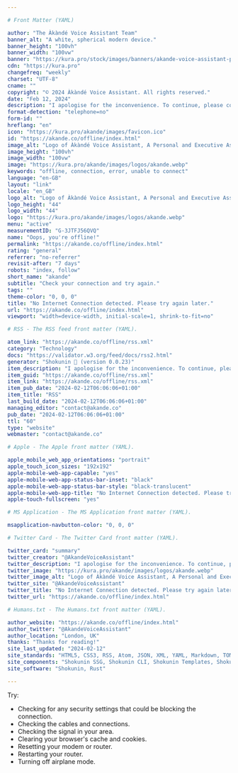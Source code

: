 ```yaml
---

# Front Matter (YAML)

author: "The Àkàndé Voice Assistant Team"
banner_alt: "A white, spherical modern device."
banner_height: "100vh"
banner_width: "100vw"
banner: "https://kura.pro/stock/images/banners/akande-voice-assistant-pure.webp"
cdn: "https://kura.pro"
changefreq: "weekly"
charset: "UTF-8"
cname: ""
copyright: "© 2024 Àkàndé Voice Assistant. All rights reserved."
date: "Feb 12, 2024"
description: "I apologise for the inconvenience. To continue, please connect to a Wi-Fi network or enable cellular data"
format-detection: "telephone=no"
form-id: ""
hreflang: "en"
icon: "https://kura.pro/akande/images/favicon.ico"
id: "https://akande.co/offline/index.html"
image_alt: "Logo of Àkàndé Voice Assistant, A Personal and Executive Assistance"
image_height: "100vh"
image_width: "100vw"
image: "https://kura.pro/akande/images/logos/akande.webp"
keywords: "offline, connection, error, unable to connect"
language: "en-GB"
layout: "link"
locale: "en_GB"
logo_alt: "Logo of Àkàndé Voice Assistant, A Personal and Executive Assistance"
logo_height: "44"
logo_width: "44"
logo: "https://kura.pro/akande/images/logos/akande.webp"
menu: "active"
measurementID: "G-3JTFJ56QVQ"
name: "Oops, you're offline!"
permalink: "https://akande.co/offline/index.html"
rating: "general"
referrer: "no-referrer"
revisit-after: "7 days"
robots: "index, follow"
short_name: "akande"
subtitle: "Check your connection and try again."
tags: ""
theme-color: "0, 0, 0"
title: "No Internet Connection detected. Please try again later."
url: "https://akande.co/offline/index.html"
viewport: "width=device-width, initial-scale=1, shrink-to-fit=no"

# RSS - The RSS feed front matter (YAML).

atom_link: "https://akande.co/offline/rss.xml"
category: "Technology"
docs: "https://validator.w3.org/feed/docs/rss2.html"
generator: "Shokunin 🦀 (version 0.0.23)"
item_description: "I apologise for the inconvenience. To continue, please connect to a Wi-Fi network or enable cellular data"
item_guid: "https://akande.co/offline/rss.xml"
item_link: "https://akande.co/offline/rss.xml"
item_pub_date: "2024-02-12T06:06:06+01:00"
item_title: "RSS"
last_build_date: "2024-02-12T06:06:06+01:00"
managing_editor: "contact@akande.co"
pub_date: "2024-02-12T06:06:06+01:00"
ttl: "60"
type: "website"
webmaster: "contact@akande.co"

# Apple - The Apple front matter (YAML).

apple_mobile_web_app_orientations: "portrait"
apple_touch_icon_sizes: "192x192"
apple-mobile-web-app-capable: "yes"
apple-mobile-web-app-status-bar-inset: "black"
apple-mobile-web-app-status-bar-style: "black-translucent"
apple-mobile-web-app-title: "No Internet Connection detected. Please try again later."
apple-touch-fullscreen: "yes"

# MS Application - The MS Application front matter (YAML).

msapplication-navbutton-color: "0, 0, 0"

# Twitter Card - The Twitter Card front matter (YAML).

twitter_card: "summary"
twitter_creator: "@AkandeVoiceAssistant"
twitter_description: "I apologise for the inconvenience. To continue, please connect to a Wi-Fi network or enable cellular data"
twitter_image: "https://kura.pro/akande/images/logos/akande.webp"
twitter_image_alt: "Logo of Àkàndé Voice Assistant, A Personal and Executive Assistance"
twitter_site: "@AkandeVoiceAssistant"
twitter_title: "No Internet Connection detected. Please try again later."
twitter_url: "https://akande.co/offline/index.html"

# Humans.txt - The Humans.txt front matter (YAML).

author_website: "https://akande.co/offline/index.html"
author_twitter: "@AkandeVoiceAssistant"
author_location: "London, UK"
thanks: "Thanks for reading!"
site_last_updated: "2024-02-12"
site_standards: "HTML5, CSS3, RSS, Atom, JSON, XML, YAML, Markdown, TOML"
site_components: "Shokunin SSG, Shokunin CLI, Shokunin Templates, Shokunin Themes, Kaishi SSG, Kaishi CLI, Kaishi Templates, Kaishi Themes"
site_software: "Shokunin, Rust"

---
```


Try:

- Checking for any security settings that could be blocking the connection.
- Checking the cables and connections.
- Checking the signal in your area.
- Clearing your browser's cache and cookies.
- Resetting your modem or router.
- Restarting your router.
- Turning off airplane mode.
